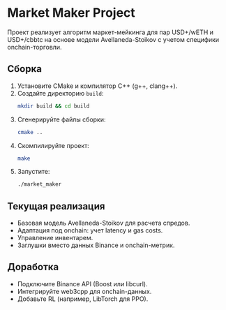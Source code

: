 # Market Maker Project

Проект реализует алгоритм маркет-мейкинга для пар USD+/wETH и USD+/cbbtc на основе модели Avellaneda-Stoikov с учетом специфики onchain-торговли.

## Сборка
1. Установите CMake и компилятор C++ (g++, clang++).
2. Создайте директорию `build`:
   ```bash
   mkdir build && cd build
   ```
3. Сгенерируйте файлы сборки:
   ```bash
   cmake ..
   ```
4. Скомпилируйте проект:
   ```bash
   make
   ```
5. Запустите:
   ```bash
   ./market_maker
   ```

## Текущая реализация
- Базовая модель Avellaneda-Stoikov для расчета спредов.
- Адаптация под onchain: учет latency и gas costs.
- Управление инвентарем.
- Заглушки вместо данных Binance и onchain-метрик.

## Доработка
- Подключите Binance API (Boost или libcurl).
- Интегрируйте web3cpp для onchain-данных.
- Добавьте RL (например, LibTorch для PPO).
